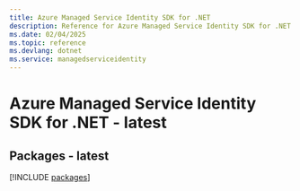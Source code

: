 ```yaml
---
title: Azure Managed Service Identity SDK for .NET
description: Reference for Azure Managed Service Identity SDK for .NET
ms.date: 02/04/2025
ms.topic: reference
ms.devlang: dotnet
ms.service: managedserviceidentity
---
```

# Azure Managed Service Identity SDK for .NET - latest
## Packages - latest
[!INCLUDE [packages](managed-service-identity-index.md)]